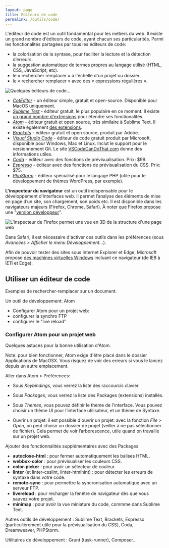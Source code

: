```yaml
---
layout: page
title: Editeurs de code
permalink: /outils/code/
---
```


L'éditeur de code est un outil fondamental pour les métiers du web. Il existe un grand nombre d'éditeurs de code, ayant chacun ses particularités. Parmi les fonctionalités partagées par tous les éditeurs de code: 

- la colorisation de la syntaxe, pour faciliter la lecture et la détection d’erreurs.
- la suggestion automatique de termes propres au langage utilisé (HTML, CSS, JavaScript, etc).
- le  « rechercher remplacer » à l'échelle d'un projet ou dossier.
- le « rechercher remplacer » avec des « expressions régulières ».

![Quelques éditeurs de code...](/cours-outils/img/code-editors.jpg)

* *[CotEditor](https://coteditor.com/)* - un éditeur simple, gratuit et open-source. Disponible pour MacOS uniquement.
* *[Sublime Text](https://www.sublimetext.com/)* - éditeur gratuit, le plus populaire en ce moment. Il existe [un grand nombre d'extensions](https://packagecontrol.io/) pour étendre ses fonctionalités. 
* *[Atom](https://atom.io/)* - éditeur gratuit et open source, très similaire à Sublime Text. Il existe également [des extensions](https://atom.io/packages).
* *[Brackets](http://brackets.io/)* - éditeur gratuit et open source, produit par Adobe.
* *[Visual Studio Code](https://code.visualstudio.com/)* - éditeur de code gratuit produit par Microsoft, disponible pour Windows, Mac et Linux. Inclut le support pour le versionnement Git. Le site [VSCodeCanDoThat.com](https://vscodecandothat.com/) donne des informations utiles.
* *[Coda](https://panic.com/coda/)* - éditeur avec des fonctions de prévisualisation. Prix: $99.
* *[Espresso](http://www.macrabbit.com/espresso/)* - éditeur avec des fonctions de prévisualisation du CSS. Prix: $75.
* *[PhpStorm](https://www.jetbrains.com/phpstorm/)* - éditeur spécialisé pour le langage PHP (utile pour le développement de thèmes WordPress, par exemple).


**L'inspecteur du navigateur** est un outil indispensable pour le développement d'interfaces web. Il permet l’analyse des éléments de mise en page d’un site, son chargement, son poids etc. Il est disponible dans les navigateurs majeurs (Firefox, Chrome, Safari). À noter que Firefox propose une "[version développeur](https://www.mozilla.org/fr/firefox/developer/)".

![L'inspecteur de Firefox permet une vue en 3D de la structure d'une page web](/cours-outils/img/FF-devtools-3d.jpg)

Dans Safari, il est nécessaire d'activer ces outils dans les préférences (sous *Avancées > Afficher le menu Développement...*).

Afin de pouvoir tester des sites sous Internet Explorer et Edge, Microsoft propose [des machines virtuelles Windows](https://developer.microsoft.com/en-us/microsoft-edge/tools/vms/) incluant ce navigateur (de IE8 à IE11 et Edge).


## Utiliser un éditeur de code

Exemples de rechercher-remplacer sur un document.

Un outil de développement: Atom

- Configurer Atom pour un projet web: 
- configurer la synchro FTP
- configurer le "live reload"

### Configurer Atom pour un projet web

Quelques astuces pour la bonne utilisation d'Atom.

Note: pour bien fonctionner, Atom exige d'être placé dans le dossier Applications de MacOSX. Vous risquez de voir des erreurs si vous le lancez depuis un autre emplacement.

Aller dans Atom > Préférences: 
- Sous *Keybindings*, vous verrez la liste des raccourcis clavier.
- Sous *Packages*, vous verrez la liste des Packages (extensions) installés.
- Sous *Themes*, vous pouvez définir le thème de l'interface. Vous pouvez choisir un thème UI pour l’interface utilisateur, et un thème de Syntaxe.

- Ouvrir un projet: il est possible d'ouvrir un projet: avec la fonction *File > Open*, on peut choisir un dossier de projet (veiller à ne pas séléctionner de fichier). Cela permet de voir l’arborescence, utile quand on travaille sur un projet web.

Ajouter des fonctionnalités supplémentaires avec des Packages

- **autoclose-html** : pour fermer automatiquement les balises HTML.
- **webbox-color** : pour prévisualiser les couleurs CSS.
- **color-picker** : pour avoir un sélecteur de couleur.
- **linter** (et linter-csslint, linter-htmlhint) : pour détecter les erreurs de syntaxe dans votre code.
- **remote-sync** : pour permettre la syncronisation automatique avec un serveur FTP.
- **livereload** : pour recharger la fenêtre de navigateur dès que vous sauvez votre projet.
- **minimap** : pour avoir la vue miniature du code, commme dans Sublime Text.

Autres outils de développement : Sublime Text, Brackets, Espresso (particulièrement utile pour la prévisualisation du CSS), Coda, Dreamweaver, PHPStorm.

Utilitaires de développement : Grunt (task-runner), Composer...
